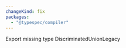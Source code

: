 ```yaml
---
changeKind: fix
packages:
  - "@typespec/compiler"
---
```


Export missing type DiscriminatedUnionLegacy